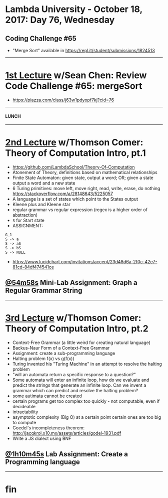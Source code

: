 # Lambda University - October 18, 2017: Day 76, Wednesday
## Coding Challenge #65
- "Merge Sort" available in https://repl.it/student/submissions/1824513
***
# [1st Lecture](https://youtu.be/H4psSvw7DJQ) w/Sean Chen: Review Code Challenge #65: mergeSort
- https://piazza.com/class/j63w1pdyopf7kj?cid=76

***
#### LUNCH
***
# [2nd Lecture](https://youtu.be/tlH7An5IIJk) w/Thomson Comer: Theory of Computation Intro, pt.1
- https://github.com/LambdaSchool/Theory-Of-Computation
- Atonement of Theory, definitions based on mathematical relationships
- Finite State Automaton: given state, output a word; OR; given a state output a word and a new state
- 6 Turing primitives: move left, move right, read, write, erase, do nothing https://stackoverflow.com/a/28148643/5225057
- A language is a set of states which point to the States output
- Kleene plus and Kleene star
- regular grammar vs regular expression (regex is a higher order of abstraction)
- `S` for Start state
- ASSIGNMENT:
```
G_1
S -> a
S -> aS
S -> bS
S -> NULL
```
- https://www.lucidchart.com/invitations/accept/23d48d6a-2f0c-42e7-81cd-84df474541ce
## [@54m58s](https://youtu.be/tlH7An5IIJk?t=54m58s) Mini-Lab Assignment: Graph a Regular Grammar String

***
# [3rd Lecture](https://youtu.be/QGWRbPGtaME) w/Thomson Comer: Theory of Computation Intro, pt.2
- Context-Free Grammar (a little weird for creating natural language)
- Backus-Naur Form of a Context-Free Grammar
- Assignment: create a sub-programming language
- Halting problem f(x) vs g(f(x))
- Turing invented his "Turing Machine" in an attempt to resolve the halting problem
- "will an automata return a specific response to a question?"
- Some automata will enter an infinite loop, how do we evaluate and predict the strings that generate an infinite loop. Can we invent a grammar which can predict and resolve the halting problem?
- some autimata cannot be created
- certain programs get too complex too quickly - not computable, even if decideable
- intractability
- asymptotic complexity (Big O) at a certain point certain ones are too big to compute
- Goedel's incompleteness theorem: http://jacqkrol.x10.mx/assets/articles/godel-1931.pdf
- Write a JS dialect using BNF
## [@1h10m45s](https://youtu.be/QGWRbPGtaME?t=1h10m45s) Lab Assignment: Create a Programming language

***
# fin
